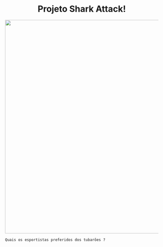 
<span align="center">
<h1> Projeto Shark Attack! </h1>
</span>

<div align="center">
<img src= "https://user-images.githubusercontent.com/99897035/161886656-cb8dcdb3-80c0-4723-987a-32aa3ebc72a4.png" width="700px" />
</div>

```
Quais os esportistas preferidos dos tubarões ? 
```
